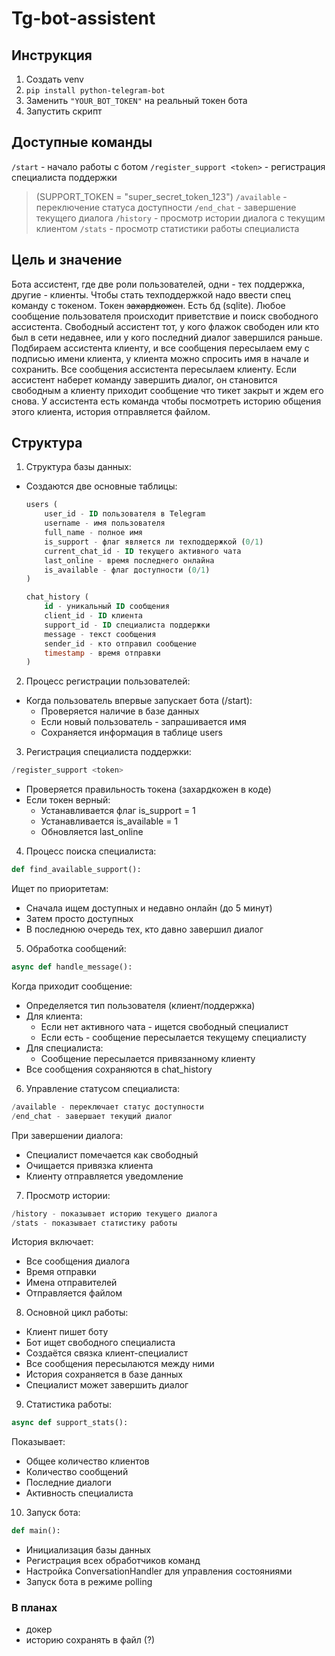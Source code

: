 # Tg-bot-assistent

## Инструкция
1) Создать venv
2) ```pip install python-telegram-bot```
3) Заменить ```"YOUR_BOT_TOKEN"``` на реальный токен бота
4) Запустить скрипт

## Доступные команды
```/start``` - начало работы с ботом
```/register_support <token>``` - регистрация специалиста поддержки
> (SUPPORT_TOKEN = "super_secret_token_123")
```/available``` - переключение статуса доступности
```/end_chat``` - завершение текущего диалога
```/history``` - просмотр истории диалога с текущим клиентом
```/stats``` - просмотр статистики работы специалиста

## Цель и значение
Бота ассистент, где две роли пользователей, одни - тех поддержка, другие - клиенты.
Чтобы стать техподдержкой надо ввести спец команду с токеном. Токен ~~захардкожен~~. Есть бд (sqlite). Любое сообщение пользователя происходит приветствие и поиск свободного ассистента. Свободный ассистент тот, у кого флажок свободен или кто был в сети недавнее, или у кого последний диалог завершился раньше. Подбираем ассистента клиенту, и все сообщения пересылаем ему с подписью имени клиента, у клиента можно спросить имя в начале и сохранить. Все сообщения ассистента пересылаем клиенту. Если ассистент наберет команду завершить диалог, он становится свободным а клиенту приходит сообщение что тикет закрыт и ждем его снова. У ассистента есть команда чтобы посмотреть историю общения этого клиента, история отправляется файлом.

## Структура
1. Структура базы данных:
- Создаются две основные таблицы:
  ```sql
  users (
      user_id - ID пользователя в Telegram
      username - имя пользователя
      full_name - полное имя
      is_support - флаг является ли техподдержкой (0/1)
      current_chat_id - ID текущего активного чата
      last_online - время последнего онлайна
      is_available - флаг доступности (0/1)
  )

  chat_history (
      id - уникальный ID сообщения
      client_id - ID клиента
      support_id - ID специалиста поддержки
      message - текст сообщения
      sender_id - кто отправил сообщение
      timestamp - время отправки
  )
  ```

2. Процесс регистрации пользователей:
- Когда пользователь впервые запускает бота (/start):
  - Проверяется наличие в базе данных
  - Если новый пользователь - запрашивается имя
  - Сохраняется информация в таблице users

3. Регистрация специалиста поддержки:
```python
/register_support <token>
```
- Проверяется правильность токена (захардкожен в коде)
- Если токен верный:
  - Устанавливается флаг is_support = 1
  - Устанавливается is_available = 1
  - Обновляется last_online

4. Процесс поиска специалиста:
```python
def find_available_support():
```
Ищет по приоритетам:
- Сначала ищем доступных и недавно онлайн (до 5 минут)
- Затем просто доступных
- В последнюю очередь тех, кто давно завершил диалог

5. Обработка сообщений:
```python
async def handle_message():
```
Когда приходит сообщение:
- Определяется тип пользователя (клиент/поддержка)
- Для клиента:
  - Если нет активного чата - ищется свободный специалист
  - Если есть - сообщение пересылается текущему специалисту
- Для специалиста:
  - Сообщение пересылается привязанному клиенту
- Все сообщения сохраняются в chat_history

6. Управление статусом специалиста:
```python
/available - переключает статус доступности
/end_chat - завершает текущий диалог
```
При завершении диалога:
- Специалист помечается как свободный
- Очищается привязка клиента
- Клиенту отправляется уведомление

7. Просмотр истории:
```python
/history - показывает историю текущего диалога
/stats - показывает статистику работы
```
История включает:
- Все сообщения диалога
- Время отправки
- Имена отправителей
- Отправляется файлом

8. Основной цикл работы:
- Клиент пишет боту
- Бот ищет свободного специалиста
- Создаётся связка клиент-специалист
- Все сообщения пересылаются между ними
- История сохраняется в базе данных
- Специалист может завершить диалог

9. Статистика работы:
```python
async def support_stats():
```
Показывает:
- Общее количество клиентов
- Количество сообщений
- Последние диалоги
- Активность специалиста

10. Запуск бота:
```python
def main():
```
- Инициализация базы данных
- Регистрация всех обработчиков команд
- Настройка ConversationHandler для управления состояниями
- Запуск бота в режиме polling


### В планах
- докер
- историю сохранять в файл (?)
